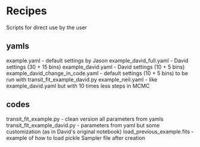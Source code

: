 # Recipes

Scripts for direct use by the user

## yamls

example.yaml - default settings by Jason
example_david_full.yaml - David settings (30 + 15 bins)
example_david.yaml - David settings (10 + 5 bins)
example_david_change_in_code.yaml - default settings (10 + 5 bins) to be run with transit_fit_example_david.py
example_neil.yaml - like example_david.yaml  but with 10 times less steps in MCMC

## codes

transit_fit_example.py - clean version all parameters from yamls
transit_fit_example_david.py - parameters from yaml but some customization (as in David's original notebook)
load_previous_example.fits - example of how to load pickle Sampler file after creation